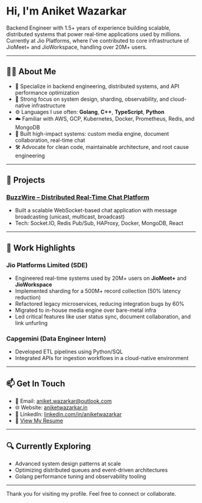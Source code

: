 # Hi, I'm Aniket Wazarkar

Backend Engineer with 1.5+ years of experience building scalable, distributed systems that power real-time applications used by millions. Currently at Jio Platforms, where I’ve contributed to core infrastructure of JioMeet+ and JioWorkspace, handling over 20M+ users.

---

## 🧑‍💻 About Me

- 🔧 Specialize in backend engineering, distributed systems, and API performance optimization
- 🧠 Strong focus on system design, sharding, observability, and cloud-native infrastructure
- ⚙️ Languages I use often: **Golang**, **C++**, **TypeScript**, **Python**
- ☁️ Familiar with AWS, GCP, Kubernetes, Docker, Prometheus, Redis, and MongoDB
- 🚀 Built high-impact systems: custom media engine, document collaboration, real-time chat
- 🛠️ Advocate for clean code, maintainable architecture, and root cause engineering

---

## 📂 Projects

### [BuzzWire – Distributed Real-Time Chat Platform](https://github.com/aniketwazarkar/BuzzWire-Distributed_Chat_App)
- Built a scalable WebSocket-based chat application with message broadcasting (unicast, multicast, broadcast)
- Tech: Socket.IO, Redis Pub/Sub, HAProxy, Docker, MongoDB, React

---

## 📌 Work Highlights

### Jio Platforms Limited (SDE)
- Engineered real-time systems used by 20M+ users on **JioMeet+** and **JioWorkspace**
- Implemented sharding for a 500M+ record collection (50% latency reduction)
- Refactored legacy microservices, reducing integration bugs by 60%
- Migrated to in-house media engine over bare-metal infra
- Led critical features like user status sync, document collaboration, and link unfurling

### Capgemini (Data Engineer Intern)
- Developed ETL pipelines using Python/SQL
- Integrated APIs for ingestion workflows in a cloud-native environment

---

## 📫 Get In Touch

- 📧 Email: [aniket.wazarkar@outlook.com](mailto:aniket.wazarkar@outlook.com)
- 🌐 Website: [aniketwazarkar.in](https://aniketwazarkar.in)
- 💼 LinkedIn: [linkedin.com/in/aniketwazarkar](https://linkedin.com/in/aniketwazarkar)
- 📄 [View My Resume](https://www.dropbox.com/scl/fi/yxtest1bmqhnnktzy4a4x/Aniket_Wazarkar_Resume.pdf?rlkey=jdm6iffirdvmic3sm6kvxd2j0&dl=0)

---

## 🔍 Currently Exploring
- Advanced system design patterns at scale
- Optimizing distributed queues and event-driven architectures
- Golang performance tuning and observability tooling

---

Thank you for visiting my profile. Feel free to connect or collaborate.
